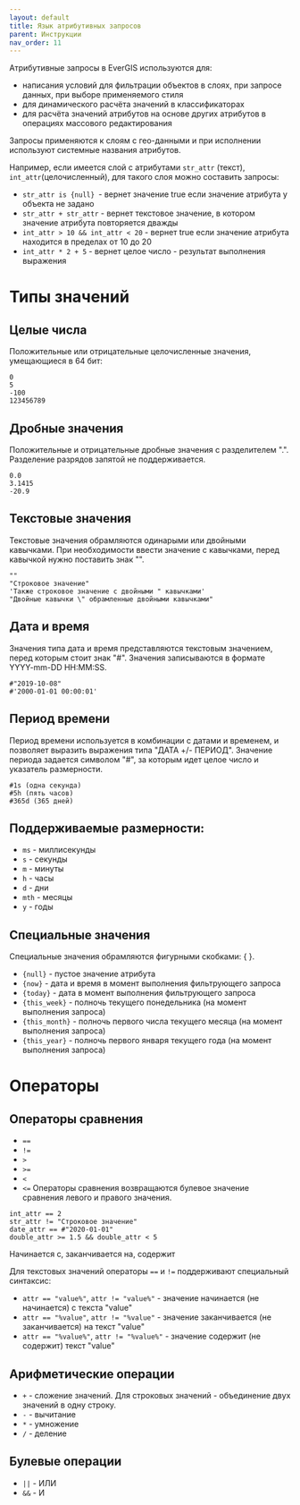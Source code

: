 ```yaml
---
layout: default
title: Язык атрибутивных запросов
parent: Инструкции
nav_order: 11
---
```


Атрибутивные запросы в EverGIS используются для:

* написания условий для фильтрации объектов в слоях, при запросе данных, при выборе применяемого стиля
* для динамического расчёта значений в классификаторах
* для расчёта значений атрибутов на основе других атрибутов в операциях массового редактирования

Запросы применяются к слоям с гео-данными и при исполнении используют системные названия атрибутов.

Например, если имеется слой с атрибутами `str_attr` (текст), `int_attr`(целочисленный), для такого слоя можно составить запросы:

* `str_attr is {null} `- вернет значение true если значение атрибута у объекта не задано
* `str_attr + str_attr` - вернет текстовое значение, в котором значение атрибута повторяется дважды
* `int_attr > 10 && int_attr < 20` - вернет true если значение атрибута находится в пределах от 10 до 20
* `int_attr * 2 + 5` - вернет целое число - результат выполнения выражения

# Типы значений
## Целые числа

Положительные или отрицательные целочисленные значения, умещающиеся в 64 бит:

```
0
5
-100
123456789
```

## Дробные значения

Положительные и отрицательные дробные значения с разделителем ".". Разделение разрядов запятой не поддерживается.
```
0.0
3.1415
-20.9
```

## Текстовые значения

Текстовые значения обрамляются одинарыми или двойными кавычками. При необходимости ввести значение с кавычками, перед кавычкой нужно поставить знак "".

```
""
"Строковое значение"
'Также строковое значение с двойными " кавычками'
"Двойные кавычки \" обрамленные двойными кавычками"
```

## Дата и время

Значения типа дата и время представляются текстовым значением, перед которым стоит знак "#". Значения записываются в формате YYYY-mm-DD HH:MM:SS.

```
#"2019-10-08"
#'2000-01-01 00:00:01'
```

## Период времени

Период времени используется в комбинации с датами и временем, и позволяет выразить выражения типа "ДАТА +/- ПЕРИОД". Значение периода задается символом "#", за которым идет целое число и указатель размерности.

```
#1s (одна секунда)
#5h (пять часов)
#365d (365 дней)
```

## Поддерживаемые размерности:

* `ms` - миллисекунды
* `s` - секунды
* `m` - минуты
* `h` - часы
* `d` - дни
* `mth` - месяцы
* `y` - годы

## Специальные значения

Специальные значения обрамляются фигурными скобками: { }.

* `{null}` - пустое значение атрибута
* `{now}` - дата и время в момент выполнения фильтрующего запроса
* `{today}` - дата в момент выполнения фильтрующего запроса
* `{this_week}` - полночь текущего понедельника (на момент выполнения запроса)
* `{this_month}` - полночь первого числа текущего месяца (на момент выполнения запроса)
* `{this_year}` - полночь первого января текущего года (на момент выполнения запроса)

# Операторы
## Операторы сравнения

* `==`
* `!=`
* `>`
* `>=`
* `<`
* `<=`
Операторы сравнения возвращаются булевое значение сравнения левого и правого значения.

```
int_attr == 2
str_attr != "Строковое значение"
date_attr == #"2020-01-01"
double_attr >= 1.5 && double_attr < 5
```
Начинается с, заканчивается на, содержит

Для текстовых значений операторы `==` и `!=` поддерживают специальный синтаксис:

* `attr == "value%"`, `attr != "value%"` - значение начинается (не начинается) с текста "value"
* `attr == "%value"`, `attr != "%value"` - значение заканчивается (не заканчивается) на текст "value"
* `attr == "%value%"`, `attr != "%value%"` - значение содержит (не содержит) текст "value"

## Арифметические операции

* `+` - сложение значений. Для строковых значений - объединение двух значений в одну строку.
* `-` - вычитание
* `*` - умножение
* `/` - деление

## Булевые операции

* `||` - ИЛИ
* `&&` - И